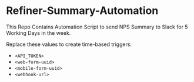 ﻿# Refiner-Summary-Automation

This Repo Contains Automation Script to send NPS Summary to Slack for 5 Working Days in the week.

Replace these values to create time-based triggers:

- `<API_TOKEN>`
- `<web-form-uuid>`
- `<mobile-form-uuid>`
- `<webhook-url>`
